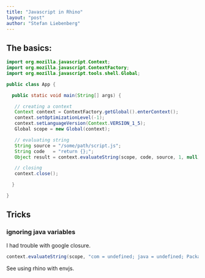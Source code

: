```yaml
---
title: "Javascript in Rhino"
layout: "post"
author: "Stefan Liebenberg"
---
```


## The basics:

```java
import org.mozilla.javascript.Context;
import org.mozilla.javascript.ContextFactory;
import org.mozilla.javascript.tools.shell.Global;

public class App {

  public static void main(String[] args) {

   // creating a context
   Context context = ContextFactory.getGlobal().enterContext();
   context.setOptimizationLevel(-1);
   context.setLanguageVersion(Context.VERSION_1_5);
   Global scope = new Global(context);

   // evaluating string
   String source = "/some/path/script.js";
   String code   = "return {};";
   Object result = context.evaluateString(scope, code, source, 1, null);

   // closing
   context.close();

  }

}
```


## Tricks

### ignoring java variables

I had trouble with google closure.

```java
context.evaluateString(scope, "com = undefined; java = undefined; Package = undefined;", "inline", 1, null);
```



See using rhino with envjs.



